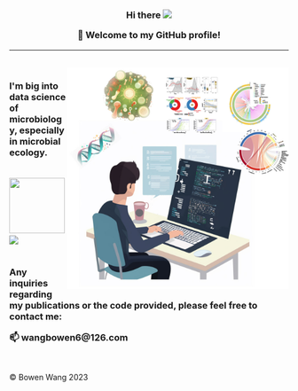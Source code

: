 

<!--
**Bowenw6/Bowenw6** is a ✨ _special_ ✨ repository because its `README.md` (this file) appears on your GitHub profile.

Here are some ideas to get you started:

- 🔭 I’m currently working on ...
- 🌱 I’m currently learning ...
- 👯 I’m looking to collaborate on ...
- 🤔 I’m looking for help with ...
- 💬 Ask me about ...
- 📫 How to reach me: ...
- 😄 Pronouns: ...
- ⚡ Fun fact: ...
-->



<h3 align="center">
 Hi there 
 <img src="https://media.giphy.com/media/hvRJCLFzcasrR4ia7z/giphy.gif" width="25px">


</p>

🎉 **Welcome to my GitHub profile!**
</h3>

---


<br/>


<img align="right" alt="jpg" src="Github_main_2.jpg?raw=true" width="400" height="400" />

<h3 align="left">
I'm big into data science of microbiology, especially in microbial ecology.
</p>
<br/>

<img src="https://media.giphy.com/media/CaiVJuZGvR8HK/giphy.gif" width="100px" height="100px">
<img src="https://media.giphy.com/media/rgYPePbfAdTboSJsp1/giphy.gif" height="100px">

</p>
<br/>
Any inquiries regarding my publications or the code provided, please feel free to contact me:
</p>
📫 wangbowen6@126.com
</h3>

</p>
<br/>
</p>

© Bowen Wang 2023



